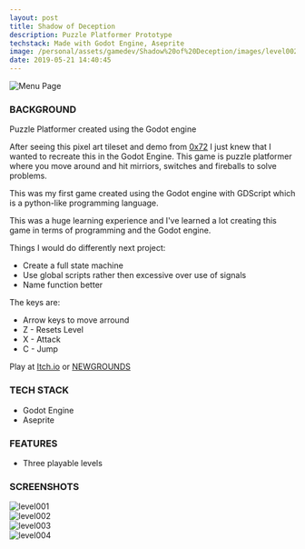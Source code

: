 ```yaml
---
layout: post
title: Shadow of Deception
description: Puzzle Platformer Prototype        
techstack: Made with Godot Engine, Aseprite
image: /personal/assets/gamedev/Shadow%20of%20Deception/images/level002.png
date: 2019-05-21 14:40:45
---
```

![Menu Page](/personal/assets/gamedev/ShadowOfDeception/images/welcome.png)

### BACKGROUND

Puzzle Platformer created using the Godot engine

After seeing this pixel art tileset and demo from [0x72](https://0x72.itch.io) I just knew that I wanted to recreate this in the Godot Engine. This game is puzzle platformer where you move around and hit mirriors, switches and fireballs to solve problems.

This was my first game created using the Godot engine with GDScript which is a python-like programming language.

This was a huge learning experience and I've learned a lot creating this game in terms of programming and the Godot engine.

Things I would do differently next project:

- Create a full state machine
- Use global scripts rather then excessive over use of signals
- Name function better

The keys are:

- Arrow keys to move arround
- Z - Resets Level
- X - Attack
- C - Jump

Play at [Itch.io](https://vivaz.itch.io/shadow-of-deception) or [NEWGROUNDS](https://www.newgrounds.com/portal/view/730897)

### TECH STACK

- Godot Engine
- Aseprite

### FEATURES

- Three playable levels

### SCREENSHOTS

<div class="box alt">
	<div class="row 50% uniform">
        <div class="u$"><span class="image fit"><img src="/personal/assets/gamedev/ShadowOfDeception/images/level001.png" alt="level001" /></span></div>
        <div class="6u"><span class="image fit"><img src="/personal/assets/gamedev/ShadowOfDeception/images/level002.png" alt="level002" /></span></div>
        <div class="6u"><span class="image fit"><img src="/personal/assets/gamedev/ShadowOfDeception/images/level003.png" alt="level003" /></span></div>
        <div class="u$"><span class="image fit"><img src="/personal/assets/gamedev/ShadowOfDeception/images/level004.png" alt="level004" /></span></div>
	</div>
</div>